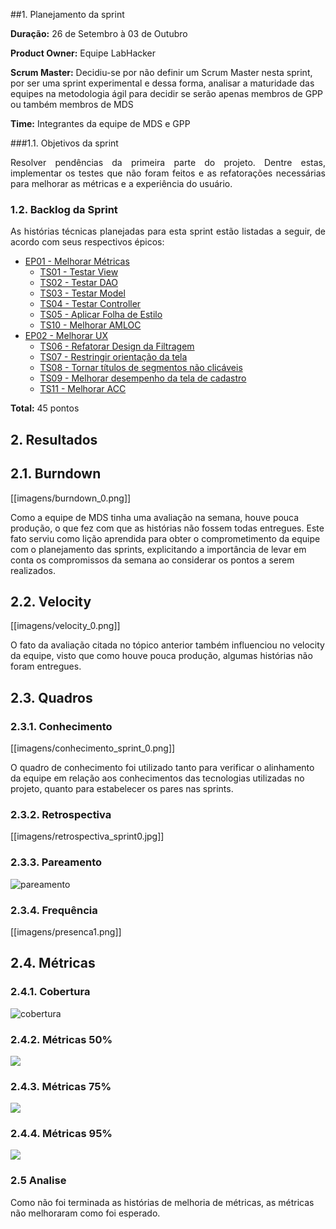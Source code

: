 ##1. Planejamento da sprint

**Duração:** 26 de Setembro à 03 de Outubro

**Product Owner:** Equipe LabHacker

**Scrum Master:** Decidiu-se por não definir um Scrum Master nesta sprint, por ser uma sprint experimental e dessa forma, analisar a maturidade das equipes na metodologia ágil para decidir se serão apenas membros de GPP ou também membros de MDS

**Time:** Integrantes da equipe de MDS e GPP

###1.1. Objetivos da sprint

<p align="justify"> Resolver pendências da primeira parte do projeto. Dentre estas, implementar os testes que não foram feitos e as refatorações necessárias para melhorar as métricas e a experiência do usuário.</p>

### 1.2. Backlog da Sprint

<p align="justify"> As histórias técnicas planejadas para esta sprint estão listadas a seguir, de acordo com seus respectivos épicos: </p>

* [EP01 - Melhorar Métricas](https://github.com/fga-gpp-mds/2016.2-WikiLegis/issues/12)
   * [TS01 - Testar View](https://github.com/fga-gpp-mds/2016.2-WikiLegis/issues/19)
   * [TS02 - Testar DAO](https://github.com/fga-gpp-mds/2016.2-WikiLegis/issues/9)
   * [TS03 - Testar Model](https://github.com/fga-gpp-mds/2016.2-WikiLegis/issues/17)
   * [TS04 - Testar Controller](https://github.com/fga-gpp-mds/2016.2-WikiLegis/issues/87)
   * [TS05 - Aplicar Folha de Estilo](https://github.com/fga-gpp-mds/2016.2-WikiLegis/issues/13)
   * [TS10 - Melhorar AMLOC](https://github.com/fga-gpp-mds/2016.2-WikiLegis/issues/18)
* [EP02 - Melhorar UX](https://github.com/fga-gpp-mds/2016.2-WikiLegis/issues/15)
   * [TS06 - Refatorar Design da Filtragem](https://github.com/fga-gpp-mds/2016.2-WikiLegis/issues/10)
   * [TS07 - Restringir orientação da tela](https://github.com/fga-gpp-mds/2016.2-WikiLegis/issues/48)
   * [TS08 - Tornar títulos de segmentos não clicáveis](https://github.com/fga-gpp-mds/2016.2-WikiLegis/issues/16)
   * [TS09 - Melhorar desempenho da tela de cadastro](https://github.com/fga-gpp-mds/2016.2-WikiLegis/issues/21)
   * [TS11 - Melhorar ACC](https://github.com/fga-gpp-mds/2016.2-WikiLegis/issues/22)

**Total:** 45 pontos

## 2. Resultados

## 2.1. Burndown

[[imagens/burndown_0.png]]

Como a equipe de MDS tinha uma avaliação na semana, houve pouca produção, o que fez com que as histórias não fossem todas entregues. Este fato serviu como lição aprendida para obter o comprometimento da equipe com o planejamento das sprints, explicitando a importância de levar em conta os compromissos da semana ao considerar os pontos a serem realizados.

## 2.2. Velocity

[[imagens/velocity_0.png]]

O fato da avaliação citada no tópico anterior também influenciou no velocity da equipe, visto que como houve pouca produção, algumas histórias não foram entregues.

## 2.3. Quadros

### 2.3.1. Conhecimento

[[imagens/conhecimento_sprint_0.png]]

O quadro de conhecimento foi utilizado tanto para verificar o alinhamento da equipe em relação aos conhecimentos das tecnologias utilizadas no projeto, quanto para estabelecer os pares nas sprints.

### 2.3.2. Retrospectiva

[[imagens/retrospectiva_sprint0.jpg]]

### 2.3.3. Pareamento

![pareamento](https://raw.githubusercontent.com/wiki/fga-gpp-mds/2016.2-Time01-WikiLegis/imagens/pareamento_sprint_0.png)


### 2.3.4. Frequência

[[imagens/presenca1.png]]

## 2.4. Métricas

### 2.4.1. Cobertura
 
![cobertura](https://raw.githubusercontent.com/wiki/fga-gpp-mds/2016.2-Time01-WikiLegis/imagens/sprint0-cobertura.png)

### 2.4.2. Métricas 50%

![](https://raw.githubusercontent.com/wiki/fga-gpp-mds/2016.2-Time01-WikiLegis/imagens/sprint0-metricas0.png)

### 2.4.3. Métricas 75%

![](https://raw.githubusercontent.com/wiki/fga-gpp-mds/2016.2-Time01-WikiLegis/imagens/sprint0-p75.png)

### 2.4.4. Métricas 95%

![](https://raw.githubusercontent.com/wiki/fga-gpp-mds/2016.2-Time01-WikiLegis/imagens/sprint0-p95.png)
### 2.5 Analise

Como não foi terminada as histórias de melhoria de métricas, as métricas não melhoraram como foi esperado.
